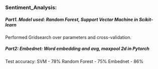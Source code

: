 ### Sentiment_Analysis:
##### Part1. Model used: Random Forest, Support Vector Machine in Scikit-learn

Performed Gridsearch over parameters and cross-validation.

##### Part2: Embednet: Word embedding and avg, maxpool 2d in Pytorch

Test accuracy:
SVM - 78%
Random Forest - 75%
Embednet - 86%

